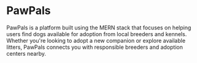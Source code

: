 # PawPals
PawPals is a platform built using the MERN stack that focuses on helping users find dogs available for adoption from local breeders and kennels. Whether you're looking to adopt a new companion or explore available litters, PawPals connects you with responsible breeders and adoption centers nearby.
